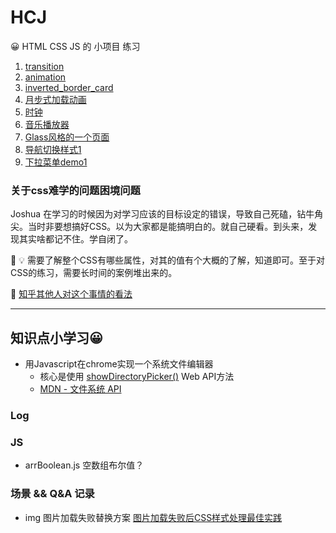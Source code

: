# HCJ

:grinning: HTML CSS JS 的 小项目 练习




1. [transition](./HCJ_demo/transition/)  
2. [animation](http://htmlpreview.github.io/?https://github.com/Joshua-leyer/HCJ_note/blob/master/HCJ_demo/animation/animation.html) 
3. [inverted_border_card](http://htmlpreview.github.io/?https://github.com/Joshua-leyer/HCJ_note/blob/master/HCJ_demo/inverted_border_card/index.html) 
4. [月步式加载动画](http://htmlpreview.github.io/?https://github.com/Joshua-leyer/HCJ_note/blob/master/HCJ_demo/月步式加载动画/index.html) 
5. [时钟](https://github.com/Joshua-leyer/HCJ_note/blob/master/HCJ_demo/timeClock)
6. [音乐播放器](https://github.com/Joshua-leyer/HCJ_note/blob/master/HCJ_demo/music-player) 
7. [Glass风格的一个页面](http://htmlpreview.github.io/?https://github.com/Joshua-leyer/HCJ_note/blob/master/HCJ_demo/GlassWebsite/V1/index.html)
8. [导航切换样式1](http://htmlpreview.github.io/?https://github.com/Joshua-leyer/HCJ_note/blob/master/HCJ_demo/导航切换样式1/index.html) 
9. [下拉菜单demo1]() 
<!-- ![Card Preview](https://github.com/Joshua-leyer/HCJ_note/tree/master/HCJ_demo/inverted_border_card/assets/cardPreview.png "Card Preview") -->

### 关于css难学的问题困境问题

  Joshua 在学习的时候因为对学习应该的目标设定的错误，导致自己死磕，钻牛角尖。当时非要想搞好CSS。以为大家都是能搞明白的。就自己硬看。到头来，发现其实啥都记不住。学自闭了。

  :rabbit: :bulb: 需要了解整个CSS有哪些属性，对其的值有个大概的了解，知道即可。至于对CSS的练习，需要长时间的案例堆出来的。

  :page_with_curl: [知乎其他人对这个事情的看法](https://www.zhihu.com/question/66167982/answer/1160351616)


-----------------
## 知识点小学习😀
- 用Javascript在chrome实现一个系统文件编辑器
  - 核心是使用 [showDirectoryPicker()](https://developer.mozilla.org/zh-CN/docs/Web/API/Window/showDirectoryPicker) Web API方法
  - [MDN - 文件系统 API](https://developer.mozilla.org/zh-CN/docs/Web/API/File_System_API)
### Log

### JS

- arrBoolean.js 空数组布尔值？

### 场景 && Q&A 记录

- img 图片加载失败替换方案 
    [图片加载失败后CSS样式处理最佳实践](https://www.zhangxinxu.com/wordpress/2020/10/css-style-image-load-fail/)
